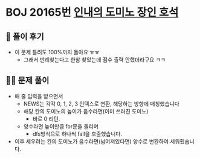 # BOJ 20165번 [인내의 도미노 장인 호석](http://noj.am/20165)

## 🌈 풀이 후기
- 이 문제 틀려도 100%까지 돌아요 ㅠㅠ
    - 그래서 반례찾는다고 한참 찾았는데 점수 출력 안했더라구요 ㅋㅋ
## 👩‍🏫 문제 풀이
- 매 줄 입력을 받으면서
    - NEWS는 각각 0, 1, 2, 3 인덱스로 변환, 해당하는 방향에 매칭했습니다
    - 해당 칸의 도미노의 높이가 음수라면(이미 쓰러진 도미노)
        - 바로 0 리턴.
    - 양수라면 높이만큼 for문을 돌리며
        - dfs방식으로 하나씩 fall을 호출했습니다.
- 이후 세우려는 칸의 도미노가 음수라면(넘어져있다면) 양수로 변환하여 세워줬습니다.
